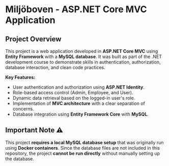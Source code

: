 # Miljöboven - ASP.NET Core MVC Application

## Project Overview
This project is a web application developed in **ASP.NET Core MVC** using **Entity Framework** with a **MySQL database**. It was built as part of the .NET development course to demonstrate skills in authentication, authorization, database interaction, and clean code practices.  

**Key Features:**
- User authentication and authorization using **ASP.NET Identity**.
- Role-based access control (Admin, Employee, and User).
- Dynamic data retrieval based on the logged-in user's role.
- Implementation of **MVC architecture** with a clear separation of concerns.
- Database integration using **Entity Framework Core** with **MySQL**.

## Important Note ⚠️
This project **requires a local MySQL database setup** that was originally run using **Docker containers**. Since the database files are not included in this repository, the project **cannot be run directly** without manually setting up the database.
